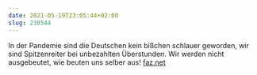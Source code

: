 ```yaml
---
date: 2021-05-19T23:05:44+02:00
slug: 230544
---
```


In der Pandemie sind die Deutschen kein bißchen schlauer geworden, wir sind Spitzenreiter bei unbezahlten Überstunden. Wir werden nicht ausgebeutet, wie beuten uns selber aus! [faz.net](https://www.faz.net/aktuell/karriere-hochschule/buero-co/neue-studie-deutschland-ist-spitzenreiter-bei-unbezahlten-ueberstunden-16132010.html "Deutschland ist Spitzenreiter bei unbezahlten Überstunden")